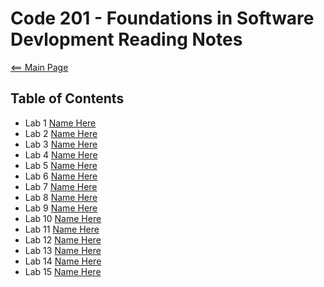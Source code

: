 # Code 201 - Foundations in Software Devlopment Reading Notes
[<== Main Page](../README.md)

## Table of Contents

- Lab 1 [Name Here](address)
- Lab 2 [Name Here](address)
- Lab 3 [Name Here](address)
- Lab 4 [Name Here](address)
- Lab 5 [Name Here](address)
- Lab 6 [Name Here](address)
- Lab 7 [Name Here](address)
- Lab 8 [Name Here](address)
- Lab 9 [Name Here](address)
- Lab 10 [Name Here](address)
- Lab 11 [Name Here](address)
- Lab 12 [Name Here](address)
- Lab 13 [Name Here](address)
- Lab 14 [Name Here](address)
- Lab 15 [Name Here](address)
